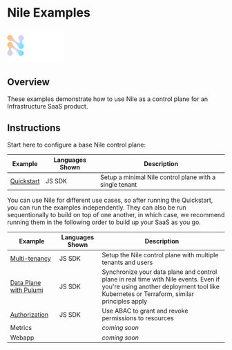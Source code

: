# Nile Examples

![image](images/Nile-text-logo.png)

## Overview

These examples demonstrate how to use Nile as a control plane for an Infrastructure SaaS product.

## Instructions

Start here to configure a base Nile control plane:

| Example | Languages Shown | Description |
|---------|-----------------|-------------|
| [Quickstart](quickstart) | JS SDK | Setup a minimal Nile control plane with a single tenant |

You can use Nile for different use cases, so after running the Quickstart, you can run the examples independently.
They can also be run sequentionally to build on top of one another, in which case, we recommend running them in the following order to build up your SaaS as you go.

| Example | Languages Shown | Description |
|---------|-----------------|-------------|
| [Multi-tenancy](multi-tenancy/) | JS SDK | Setup the Nile control plane with multiple tenants and users |
| [Data Plane with Pulumi](data-plane/pulumi/) | JS SDK | Synchronize your data plane and control plane in real time with Nile events. Even if you're using another deployment tool like Kubernetes or Terraform, similar principles apply |
| [Authorization](authz/) | JS SDK | Use ABAC to grant and revoke permissions to resources |
| Metrics | | _coming soon_ |
| Webapp | | _coming soon_ |
